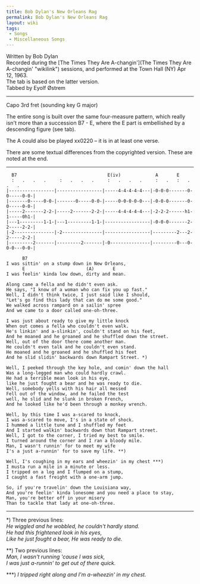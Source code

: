 ```yaml
---
title: Bob Dylan's New Orleans Rag
permalink: Bob Dylan's New Orleans Rag
layout: wiki
tags:
 - Songs
 - Miscellaneous Songs
---
```


Written by Bob Dylan  
Recorded during the [The Times They Are
A-changin'](The Times They Are A-changin' "wikilink") sessions, and
performed at the Town Hall (NY) Apr 12, 1963.  
The tab is based on the latter version.  
Tabbed by Eyolf Østrem

* * * * *

Capo 3rd fret (sounding key G major)

The entire song is built over the same four-measure pattern, which
really isn't more than a succession B7 - E, where the E part is
embellished by a descending figure (see tab).

The A could also be played xx0220 – it is in at least one verse.

There are some textual differences from the copyrighted version. These
are noted at the end.

* * * * *

      B7                                  E(iv)             A       E
      :   .   .   .     :   .   .   .     :   .   .   .     :   .   :   .   .   .
    |-----------------|-----------------|-----4-4-4-4-4---|-0-0-0-------0-0-----0-0-|
    |-------0-----0-0-|-------0-----0-0-|-----0-0-0-0-0---|-0-0-0-------0-0-----0-0-|
    |-----2-------2-2-|-----2-------2-2-|-----4-4-4-4-4---|-2-2-2------h1-1-----0h1-|
    |---1---------1-1-|---1---------1-1-|-----------------|-0-0-0-------2-2-----2-2-|
    |-2---------------|-2---------------|-----------------|---------2---2-2-----2-2-|
    |---------2-------|---------2-------|-0---------------|---------0---0-0-0---0-0-|

          B7
    I was sittin' on a stump down in New Orleans,
          E                       (A)       E
    I was feelin' kinda low down, dirty and mean.

    Along came a fella and he didn't even ask.
    He says, "I know of a woman who can fix you up fast."
    Well, I didn't think twice, I just said like I should,
    "Let's go find this lady that can do me some good."
    We walked across rampard on a sailin' spree
    And we came to a door called one-oh-three.

    I was just about ready to give my little knock
    When out comes a fella who couldn't even walk.
    He's linkin' and a-slinkin', couldn't stand on his feet,
    And he moaned and he groaned and he shuffled down the street.
    Well, out of the door there come another man.
    He couldn't even talk and he couldn't even stand.
    He moaned and he groaned and he shuffled his feet
    And he slid slidin' backwards down Rampart Street. *)

    Well, I peeked through the key hole, and comin' down the hall
    Was a long-legged man who could hardly crawl.
    He had a terrible mean look in his eye,
    like he just fought a bear and he was ready to die.
    Well, somebody yells with his hair all messed
    Fell out of the window, and he failed the test
    well, he slid and he slunk in broken French,
    And he looked like he'd been through a monkey wrench.

    Well, by this time I was a-scared to knock,
    I was a-scared to move, I's in a state of shock.
    I hummed a little tune and I shuffled my feet
    And I started walkin' backwards down that Rampart street.
    Well, I got to the corner, I tried my best to smile.
    I turned around the corner and I ran a bloody mile.
    Man, I wasn't runnin' for to meet my wife
    I's a just a-runnin' for to save my life. **)

    Well, I's coughing in my ears and wheezin' in my chest ***)
    I musta run a mile in a minute or less.
    I tripped on a log and I flumped on a stump,
    I caught a fast freight with a one-arm jump.

    So, if you're travelin' down the Louisiana way,
    And you're feelin' kinda lonesome and you need a place to stay,
    Man, you're better off in your misery
    Than to tackle that lady at one-oh-three.

* * * * *

\*) Three previous lines:  
*He wiggled and he wobbled, he couldn't hardly stand.  
 He had this frightened look in his eyes,  
 Like he just fought a bear, He was ready to die.*

\*\*) Two previous lines:  
*Man, I wasn't running 'cause I was sick,  
 I was just a-runnin' to get out of there quick.*

\*\*\*) *I tripped right along and I'm a-wheezin' in my chest.*
